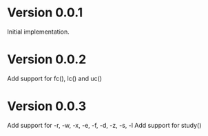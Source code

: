 # Version 0.0.1
Initial implementation.

# Version 0.0.2
Add support for fc(), lc() and uc()

# Version 0.0.3
Add support for -r, -w, -x, -e, -f, -d, -z, -s, -l
Add support for study()
